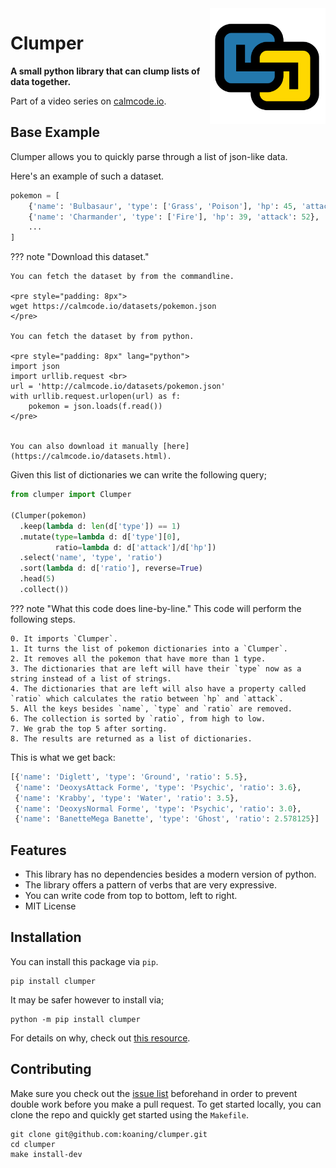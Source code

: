 <img src="logo.png" width=185 height=185 align="right">

# **Clumper**

**A small python library that can clump lists of data together.**

Part of a video series on [calmcode.io](https://calmcode.io).

## Base Example

Clumper allows you to quickly parse through a list of json-like data.

Here's an example of such a dataset.

```python
pokemon = [
    {'name': 'Bulbasaur', 'type': ['Grass', 'Poison'], 'hp': 45, 'attack': 49}
    {'name': 'Charmander', 'type': ['Fire'], 'hp': 39, 'attack': 52},
    ...
]
```

??? note "Download this dataset."

    You can fetch the dataset by from the commandline.

    <pre style="padding: 8px">
    wget https://calmcode.io/datasets/pokemon.json
    </pre>

    You can fetch the dataset by from python.

    <pre style="padding: 8px" lang="python">
    import json
    import urllib.request <br>
    url = 'http://calmcode.io/datasets/pokemon.json'
    with urllib.request.urlopen(url) as f:
        pokemon = json.loads(f.read())
    </pre>


    You can also download it manually [here](https://calmcode.io/datasets.html).


Given this list of dictionaries we can write the following query;

```python
from clumper import Clumper

(Clumper(pokemon)
  .keep(lambda d: len(d['type']) == 1)
  .mutate(type=lambda d: d['type'][0],
          ratio=lambda d: d['attack']/d['hp'])
  .select('name', 'type', 'ratio')
  .sort(lambda d: d['ratio'], reverse=True)
  .head(5)
  .collect())
```

??? note "What this code does line-by-line."
    This code will perform the following steps.

    0. It imports `Clumper`.
    1. It turns the list of pokemon dictionaries into a `Clumper`.
    2. It removes all the pokemon that have more than 1 type.
    3. The dictionaries that are left will have their `type` now as a string instead of a list of strings.
    4. The dictionaries that are left will also have a property called `ratio` which calculates the ratio between `hp` and `attack`.
    5. All the keys besides `name`, `type` and `ratio` are removed.
    6. The collection is sorted by `ratio`, from high to low.
    7. We grab the top 5 after sorting.
    8. The results are returned as a list of dictionaries.

This is what we get back:

```python
[{'name': 'Diglett', 'type': 'Ground', 'ratio': 5.5},
 {'name': 'DeoxysAttack Forme', 'type': 'Psychic', 'ratio': 3.6},
 {'name': 'Krabby', 'type': 'Water', 'ratio': 3.5},
 {'name': 'DeoxysNormal Forme', 'type': 'Psychic', 'ratio': 3.0},
 {'name': 'BanetteMega Banette', 'type': 'Ghost', 'ratio': 2.578125}]
```

## Features

- This library has no dependencies besides a modern version of python.
- The library offers a pattern of verbs that are very expressive.
- You can write code from top to bottom, left to right.
- MIT License

## Installation

You can install this package via `pip`.

```
pip install clumper
```

It may be safer however to install via;

```
python -m pip install clumper
```

For details on why, check out [this resource](https://calmcode.io/virtualenv/intro.html).


## Contributing

Make sure you check out the [issue list](https://github.com/koaning/clumper/issues) beforehand in order
to prevent double work before you make a pull request. To get started locally, you can clone
the repo and quickly get started using the `Makefile`.

```
git clone git@github.com:koaning/clumper.git
cd clumper
make install-dev
```
